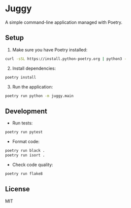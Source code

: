 # Juggy

A simple command-line application managed with Poetry.

## Setup

1. Make sure you have Poetry installed:
```bash
curl -sSL https://install.python-poetry.org | python3 -
```

2. Install dependencies:
```bash
poetry install
```

3. Run the application:
```bash
poetry run python -m juggy.main
```

## Development

- Run tests:
```bash
poetry run pytest
```

- Format code:
```bash
poetry run black .
poetry run isort .
```

- Check code quality:
```bash
poetry run flake8
```

## License

MIT
